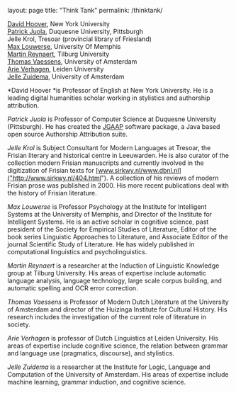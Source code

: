 layout: page
title: "Think Tank"
permalink: /thinktank/

[David Hoover](https://files.nyu.edu/dh3/public/), New York University  
[Patrick Juola](http://www.mathcs.duq.edu/~juola/), Duquesne University, Pittsburgh  
Jelle Krol, Tresoar (provincial library of Friesland)  
[Max Louwerse](http://www.memphis.edu/psychology/people/faculty/louwerse.php), University Of Memphis<br />
[Martin Reynaert](http://www.tilburguniversity.edu/webwijs/show/?uid=reynaert), Tilburg University<br />
[Thomas Vaessens](http://www.thomasvaessens.nl/), University of Amsterdam<br />
[Arie Verhagen](http://www.arieverhagen.nl/), Leiden University<br />
[Jelle Zuidema](http://staff.science.uva.nl/~jzuidema/), University of Amsterdam</p>


*David Hoover *is Professor of English at New York University. He is a leading digital humanities scholar working in stylistics and authorship attribution.  

*Patrick Juola* is Professor of Computer Science at Duquesne University (Pittsburgh). He has created the [JGAAP]("http://evllabs.com/jgaap/w/index.php/Main_Page") software package, a Java based open source Authorship Attribution suite.  

*Jelle Krol* is Subject Consultant for Modern Languages at Tresoar, the Frisian literary and historical centre in Leeuwarden. He is also curator of the collection modern Frisian manuscripts and currently involved in the digitization of Frisian texts for [www.sirkwy.nl/www.dbnl.nl]("http://www.sirkwy.nl/404.html"). A collection of his reviews of modern Frisian prose was published in 2000. His more recent publications deal with the history of Frisian literature.  

*Max Louwerse* is Professor Psychology at the Institute for Intelligent Systems at the University of Memphis, and Director of the Institute for Intelligent Systems. He is an active scholar in cognitive science, past president of the Society for Empirical Studies of Literature, Editor of the book series Linguistic Approaches to Literature, and Associate Editor of the journal Scientific Study of Literature. He has widely published in computational linguistics and psycholinguistics.  

*Martin Reynaert* is a researcher at the Induction of Linguistic Knowledge group at Tilburg University. His areas of expertise include automatic language analysis, language technology, large scale corpus building, and automatic spelling and OCR error correction.  

*Thomas Vaessens* is Professor of Modern Dutch Literature at the University of Amsterdam and director of the Huizinga Institute for Cultural History. His research includes the investigation of the current role of literature in society.  

*Arie Verhagen* is professor of Dutch Linguistics at Leiden University. His areas of expertise include cognitive science, the relation between grammar and language use (pragmatics, discourse), and stylistics.  

*Jelle Zuidema* is a researcher at the Institute for Logic, Language and Computation of the University of Amsterdam. His areas of expertise include machine learning, grammar induction, and cognitive science.  
